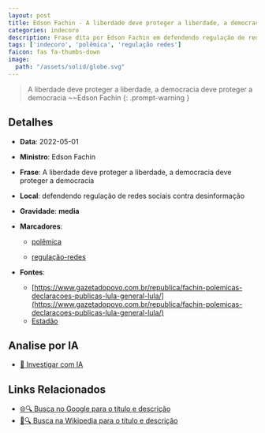 ```yaml
---
layout: post
title: Edson Fachin - A liberdade deve proteger a liberdade, a democracia deve proteger a democracia...
categories: indecoro
description: Frase dita por Edson Fachin em defendendo regulação de redes sociais contra desinformação
tags: ['indecoro', 'polêmica', 'regulação redes']
faicon: fas fa-thumbs-down
image:
  path: "/assets/solid/globe.svg"
---
```


> A liberdade deve proteger a liberdade, a democracia deve proteger a democracia ~~Edson Fachin
{: .prompt-warning }

## Detalhes
- **Data**: 2022-05-01
- **Ministro**: Edson Fachin
- **Frase**: A liberdade deve proteger a liberdade, a democracia deve proteger a democracia
- **Local**: defendendo regulação de redes sociais contra desinformação
- **Gravidade**: **media** <i class="fas fa-globe"></i>

- **Marcadores**: 

   - [polêmica](/tags/polêmica/)

   - [regulação-redes](/tags/regulação-redes/)
- **Fontes**:
  - [https://www.gazetadopovo.com.br/republica/fachin-polemicas-declaracoes-publicas-lula-general-lula/](https://www.gazetadopovo.com.br/republica/fachin-polemicas-declaracoes-publicas-lula-general-lula/)
  - [Estadão](Estadão)

## Analise por IA
- [🤖 Investigar com IA](https://www.perplexity.ai/search?q=%22Edson%20Fachin%22%2BA%20liberdade%20deve%20proteger%20a%20liberdade%2C%20a%20democracia%20deve%20proteger%20a%20democracia%2Bdefendendo%20regula%C3%A7%C3%A3o%20de%20redes%20sociais%20contra%20desinforma%C3%A7%C3%A3o)

## Links Relacionados
- [🌐🔍 Busca no Google para o título e descrição](https://www.google.com/search?q=%22Edson%20Fachin%22%2BA%20liberdade%20deve%20proteger%20a%20liberdade%2C%20a%20democracia%20deve%20proteger%20a%20democracia%2Bdefendendo%20regula%C3%A7%C3%A3o%20de%20redes%20sociais%20contra%20desinforma%C3%A7%C3%A3o)
- [📖🔍 Busca na Wikipedia para o título e descrição](https://pt.wikipedia.org/w/index.php?search=%22Edson%20Fachin%22%2BA%20liberdade%20deve%20proteger%20a%20liberdade%2C%20a%20democracia%20deve%20proteger%20a%20democracia%2Bdefendendo%20regula%C3%A7%C3%A3o%20de%20redes%20sociais%20contra%20desinforma%C3%A7%C3%A3o)

